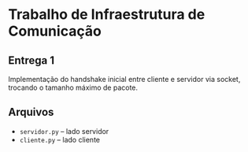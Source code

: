 # Trabalho de Infraestrutura de Comunicação

## Entrega 1
Implementação do handshake inicial entre cliente e servidor via socket, trocando o tamanho máximo de pacote.

## Arquivos
- `servidor.py` – lado servidor
- `cliente.py` – lado cliente
